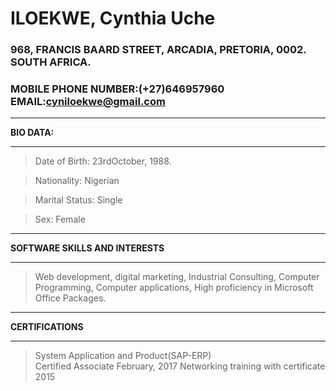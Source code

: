 # ILOEKWE, Cynthia Uche
### 968, FRANCIS BAARD STREET, ARCADIA, PRETORIA, 0002. SOUTH AFRICA.
### **MOBILE PHONE NUMBER**:(+27)646957960	**EMAIL**:cyniloekwe@gmail.com
___                                                                                    ___
**BIO DATA:**
___                                                                                    ___ 
>Date of Birth:	 	 23rdOctober, 1988.

>Nationality:        Nigerian

>Marital Status:	 Single 

>Sex:				 Female
___                                                                                     ___
**SOFTWARE SKILLS AND INTERESTS**
___                                                                                     ___
>Web development, digital marketing, Industrial Consulting, Computer Programming, Computer applications, High proficiency in Microsoft Office Packages.
___                                                                                     ___
**CERTIFICATIONS** 
___                                                                                     ___
>System Application and Product(SAP-ERP) 						
 Certified Associate                                            February, 2017
>Networking training with certificate 						    2015	

